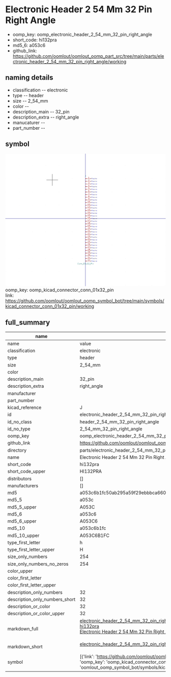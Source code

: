# Electronic Header 2 54 Mm 32 Pin Right Angle

  
* oomp_key: oomp_electronic_header_2_54_mm_32_pin_right_angle 
* short_code: hi132pra
* md5_6: a053c6  
* github_link: https://github.com/oomlout/oomlout_oomp_part_src/tree/main/parts/electronic_header_2_54_mm_32_pin_right_angle/working  
## naming details
* classification -- electronic
* type -- header
* size -- 2_54_mm
* color -- 
* description_main -- 32_pin
* description_extra -- right_angle
* manucaturer -- 
* part_number -- 



## symbol

![](symbol/0/working/working_600.png)  
oomp_key: oomp_kicad_connector_conn_01x32_pin  
link: https://github.com/oomlout/oomlout_oomp_symbol_bot/tree/main/symbols/kicad_connector_conn_01x32_pin/working  


## full_summary
| name | value | 
| --- | --- | 
| name | value | 
| classification | electronic | 
| type | header | 
| size | 2_54_mm | 
| color |  | 
| description_main | 32_pin | 
| description_extra | right_angle | 
| manufacturer |  | 
| part_number |  | 
| kicad_reference | J | 
| id | electronic_header_2_54_mm_32_pin_right_angle | 
| id_no_class | header_2_54_mm_32_pin_right_angle | 
| id_no_type | 2_54_mm_32_pin_right_angle | 
| oomp_key | oomp_electronic_header_2_54_mm_32_pin_right_angle | 
| github_link | https://github.com/oomlout/oomlout_oomp_part_src/tree/main/parts/electronic_header_2_54_mm_32_pin_right_angle/working | 
| directory | parts/electronic_header_2_54_mm_32_pin_right_angle | 
| name | Electronic Header 2 54 Mm 32 Pin Right Angle | 
| short_code | hi132pra | 
| short_code_upper | HI132PRA | 
| distributors | [] | 
| manufacturers | [] | 
| md5 | a053c6b1fc50ab295a59f29ebbbca660 | 
| md5_5 | a053c | 
| md5_5_upper | A053C | 
| md5_6 | a053c6 | 
| md5_6_upper | A053C6 | 
| md5_10 | a053c6b1fc | 
| md5_10_upper | A053C6B1FC | 
| type_first_letter | h | 
| type_first_letter_upper | H | 
| size_only_numbers | 254 | 
| size_only_numbers_no_zeros | 254 | 
| color_upper |  | 
| color_first_letter |  | 
| color_first_letter_upper |  | 
| description_only_numbers | 32 | 
| description_only_numbers_short | 32 | 
| description_or_color | 32 | 
| description_or_color_upper | 32 | 
| markdown_full | [electronic_header_2_54_mm_32_pin_right_angle](https://github.com/oomlout/oomlout_oomp_part_src/tree/main/parts/electronic_header_2_54_mm_32_pin_right_angle/working)<br>[hi132pra](https://github.com/oomlout/oomlout_oomp_part_src/tree/main/parts/electronic_header_2_54_mm_32_pin_right_angle/working)<br>[Electronic Header 2 54 Mm 32 Pin Right Angle](https://github.com/oomlout/oomlout_oomp_part_src/tree/main/parts/electronic_header_2_54_mm_32_pin_right_angle/working)<br><br> | 
| markdown_short | [electronic_header_2_54_mm_32_pin_right_angle](https://github.com/oomlout/oomlout_oomp_part_src/tree/main/parts/electronic_header_2_54_mm_32_pin_right_angle/working)<br><br> | 
| symbol | [{'link': 'https://github.com/oomlout/oomlout_oomp_symbol_bot/tree/main/symbols/kicad_connector_conn_01x32_pin', 'oomp_key': 'oomp_kicad_connector_conn_01x32_pin', 'directory': 'oomlout_oomp_symbol_bot/symbols/kicad_connector_conn_01x32_pin//working/working.kicad_sym'}] | 
